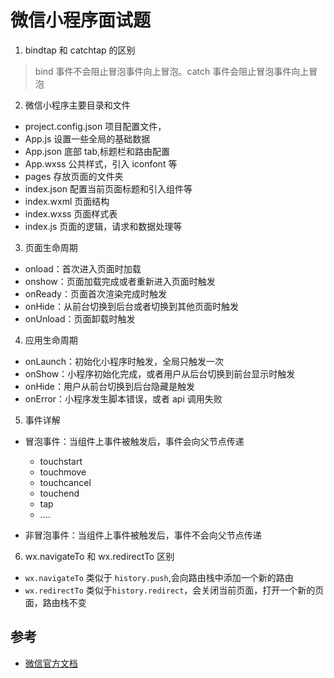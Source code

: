 # 微信小程序面试题

1. bindtap 和 catchtap 的区别

> bind 事件不会阻止冒泡事件向上冒泡。catch 事件会阻止冒泡事件向上冒泡

2. 微信小程序主要目录和文件

- project.config.json 项目配置文件，
- App.js 设置一些全局的基础数据
- App.json 底部 tab,标题栏和路由配置
- App.wxss 公共样式，引入 iconfont 等
- pages 存放页面的文件夹
- index.json 配置当前页面标题和引入组件等
- index.wxml 页面结构
- index.wxss 页面样式表
- index.js 页面的逻辑，请求和数据处理等

3. 页面生命周期

- onload：首次进入页面时加载
- onshow：页面加载完成或者重新进入页面时触发
- onReady：页面首次渲染完成时触发
- onHide：从前台切换到后台或者切换到其他页面时触发
- onUnload：页面卸载时触发

4. 应用生命周期

- onLaunch：初始化小程序时触发，全局只触发一次
- onShow：小程序初始化完成，或者用户从后台切换到前台显示时触发
- onHide：用户从前台切换到后台隐藏是触发
- onError：小程序发生脚本错误，或者 api 调用失败

5. 事件详解

- 冒泡事件：当组件上事件被触发后，事件会向父节点传递

  - touchstart
  - touchmove
  - touchcancel
  - touchend
  - tap
  - ....

- 非冒泡事件：当组件上事件被触发后，事件不会向父节点传递

6. wx.navigateTo 和 wx.redirectTo 区别

- `wx.navigateTo` 类似于 `history.push`,会向路由栈中添加一个新的路由
- `wx.redirectTo` 类似于`history.redirect`，会关闭当前页面，打开一个新的页面，路由栈不变

## 参考

- [微信官方文档](https://developers.weixin.qq.com/miniprogram/dev/framework/app-service/route.html)
